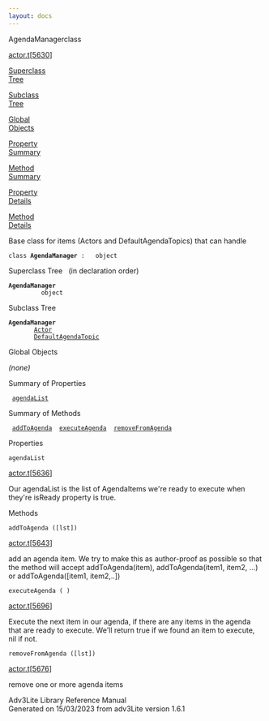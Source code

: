 ```yaml
---
layout: docs
---
```

<span class="title">AgendaManager</span><span class="type">class</span>

[actor.t](../file/actor.t.html)\[[5630](../source/actor.t.html#5630)\]

[Superclass  
Tree](#_SuperClassTree_)

[Subclass  
Tree](#_SubClassTree_)

[Global  
Objects](#_ObjectSummary_)

[Property  
Summary](#_PropSummary_)

[Method  
Summary](#_MethodSummary_)

[Property  
Details](#_Properties_)

[Method  
Details](#_Methods_)

<div class="fdesc">

Base class for items (Actors and DefaultAgendaTopics) that can handle

`class `**`AgendaManager`**` :   object`

</div>

<span id="_SuperClassTree_"></span>

<div class="mjhd">

<span class="hdln">Superclass Tree</span>   (in declaration order)

</div>

**`AgendaManager`**  
`         object`  
<span id="_SubClassTree_"></span>

<div class="mjhd">

<span class="hdln">Subclass Tree</span>  

</div>

**`AgendaManager`**  
`         `[`Actor`](../object/Actor.html)  
`         `[`DefaultAgendaTopic`](../object/DefaultAgendaTopic.html)  
<span id="_ObjectSummary_"></span>

<div class="mjhd">

<span class="hdln">Global Objects</span>  

</div>

*(none)* <span id="_PropSummary_"></span>

<div class="mjhd">

<span class="hdln">Summary of Properties</span>  

</div>

` `[`agendaList`](#agendaList)`  `

<span id="_MethodSummary_"></span>

<div class="mjhd">

<span class="hdln">Summary of Methods</span>  

</div>

` `[`addToAgenda`](#addToAgenda)`  `[`executeAgenda`](#executeAgenda)`  `[`removeFromAgenda`](#removeFromAgenda)`  `

<span id="_Properties_"></span>

<div class="mjhd">

<span class="hdln">Properties</span>  

</div>

<span id="agendaList"></span>

`agendaList`

[actor.t](../file/actor.t.html)\[[5636](../source/actor.t.html#5636)\]

<div class="desc">

Our agendaList is the list of AgendaItems we're ready to execute when
they're isReady property is true.

</div>

<span id="_Methods_"></span>

<div class="mjhd">

<span class="hdln">Methods</span>  

</div>

<span id="addToAgenda"></span>

`addToAgenda ([lst])`

[actor.t](../file/actor.t.html)\[[5643](../source/actor.t.html#5643)\]

<div class="desc">

add an agenda item. We try to make this as author-proof as possible so
that the method will accept addToAgenda(item), addToAgenda(item1, item2,
...) or addToAgenda(\[item1, item2,..\])

</div>

<span id="executeAgenda"></span>

`executeAgenda ( )`

[actor.t](../file/actor.t.html)\[[5696](../source/actor.t.html#5696)\]

<div class="desc">

Execute the next item in our agenda, if there are any items in the
agenda that are ready to execute. We'll return true if we found an item
to execute, nil if not.

</div>

<span id="removeFromAgenda"></span>

`removeFromAgenda ([lst])`

[actor.t](../file/actor.t.html)\[[5676](../source/actor.t.html#5676)\]

<div class="desc">

remove one or more agenda items

</div>

<div class="ftr">

Adv3Lite Library Reference Manual  
Generated on 15/03/2023 from adv3Lite version 1.6.1

</div>
